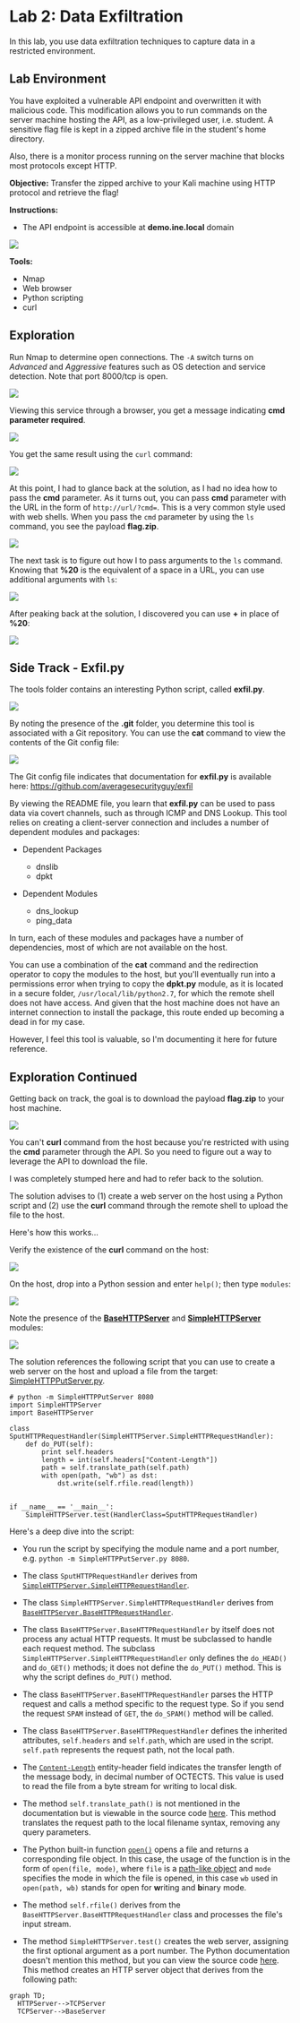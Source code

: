 # Lab 2: Data Exfiltration

In this lab, you use data exfiltration techniques to capture data in a restricted environment.

## Lab Environment
You have exploited a vulnerable API endpoint and overwritten it with malicious code. This modification allows you to run commands on the server machine hosting the API, as a low-privileged user, i.e. student. A sensitive flag file is kept in a zipped archive file in the student's home directory.

Also, there is a monitor process running on the server machine that blocks most protocols except HTTP.

**Objective:** Transfer the zipped archive to your Kali machine using HTTP protocol and retrieve the flag!

**Instructions:**  
- The API endpoint is accessible at **demo.ine.local** domain

![](img/laboverview.png)

**Tools:**
- Nmap
- Web browser
- Python scripting
- curl

## Exploration

Run Nmap to determine open connections. The `-A` switch turns on *Advanced* and *Aggressive* features such as OS detection and service detection. Note that port 8000/tcp is open.

![](img/nmapresults.png)

Viewing this service through a browser, you get a message indicating **cmd parameter required**.

![](img/browserresult.png)

You get the same result using the `curl` command:

![](img/curl1.png)

At this point, I had to glance back at the solution, as I had no idea how to pass the **cmd** parameter. As it turns out, you can pass **cmd** parameter with the URL in the form of `http://url/?cmd=`. This is a very common style used with web shells. When you pass the `cmd` parameter by using the `ls` command, you see the payload **flag.zip**.

![](img/curl2.png)

The next task is to figure out how I to pass arguments to the `ls` command. Knowing that **%20** is the equivalent of a space in a URL, you can use additional arguments with `ls`:

![](img/curl3.png)

After peaking back at the solution, I discovered you can use **+** in place of **%20**:

![](img/curl4.png)

## Side Track - Exfil.py
The tools folder contains an interesting Python script, called **exfil.py**. 

![](img/ls-exfil.png)

By noting the presence of the **.git** folder, you determine this tool is associated with a Git repository. You can use the **cat** command to view the contents of the Git config file:

![](img/gitconfig.png)

The Git config file indicates that documentation for **exfil.py** is available here: https://github.com/averagesecurityguy/exfil

By viewing the README file, you learn that **exfil.py** can be used to pass data via covert channels, such as through ICMP and DNS Lookup. This tool relies on creating a client-server connection and includes a number of dependent modules and packages:

- Dependent Packages
  - dnslib
  - dpkt

- Dependent Modules
  - dns_lookup
  - ping_data

In turn, each of these modules and packages have a number of dependencies, most of which are not available on the host.

You can use a combination of the **cat** command and the redirection operator to copy the modules to the host, but you'll eventually run into a permissions error when trying to copy the **dpkt.py** module, as it is located in a secure folder, `/usr/local/lib/python2.7`, for which the remote shell does not have access. And given that the host machine does not have an internet connection to install the package, this route ended up becoming a dead in for my case.

However, I feel this tool is valuable, so I'm documenting it here for future reference.

## Exploration Continued
Getting back on track, the goal is to download the payload **flag.zip** to your host machine.  

![](img/curl5.png)

You can't **curl** command from the host because you're restricted with using the **cmd** parameter through the API. So you need to figure out a way to leverage the API to download the file.

I was completely stumped here and had to refer back to the solution.

The solution advises to (1) create a web server on the host using a Python script and (2) use the **curl** command through the remote shell to upload the file to the host. 

Here's how this works...

Verify the existence of the **curl** command on the host:

![](img/curl6.png)

On the host, drop into a Python session and enter `help()`; then type `modules`:

![](img/python1.png)

Note the presence of the [**BaseHTTPServer**](https://docs.python.org/2/library/basehttpserver.html) and [**SimpleHTTPServer**](https://docs.python.org/2/library/simplehttpserver.html) modules:

![](img/modules-1.png)

The solution references the following script that you can use to create a web server on the host and upload a file from the target: [SimpleHTTPPutServer.py](https://gist.github.com/fabiand/5628006). 

```
# python -m SimpleHTTPPutServer 8080
import SimpleHTTPServer
import BaseHTTPServer

class SputHTTPRequestHandler(SimpleHTTPServer.SimpleHTTPRequestHandler):
    def do_PUT(self):
        print self.headers
        length = int(self.headers["Content-Length"])
        path = self.translate_path(self.path)
        with open(path, "wb") as dst:
            dst.write(self.rfile.read(length))


if __name__ == '__main__':
    SimpleHTTPServer.test(HandlerClass=SputHTTPRequestHandler)
```
Here's a deep dive into the script: 

- You run the script by specifying the module name and a port number, e.g. `python -m SimpleHTTPPutServer.py 8080`.

- The class `SputHTTPRequestHandler` derives from [`SimpleHTTPServer.SimpleHTTPRequestHandler`](https://docs.python.org/2/library/simplehttpserver.html#SimpleHTTPServer.SimpleHTTPRequestHandler). 

- The class `SimpleHTTPServer.SimpleHTTPRequestHandler` derives from [`BaseHTTPServer.BaseHTTPRequestHandler`](https://docs.python.org/2/library/basehttpserver.html#BaseHTTPServer.BaseHTTPRequestHandler).

- The class `BaseHTTPServer.BaseHTTPRequestHandler` by itself does not process any actual HTTP requests. It must be subclassed to handle each request method.  The subclass `SimpleHTTPServer.SimpleHTTPRequestHandler` only defines the `do_HEAD()` and `do_GET()` methods; it does not define the `do_PUT()` method. This is why the script defines `do_PUT()` method.

- The class `BaseHTTPServer.BaseHTTPRequestHandler` parses the HTTP request and calls a method specific to the request type. So if you send the request `SPAM` instead of `GET`, the `do_SPAM()` method will be called.

- The class `BaseHTTPServer.BaseHTTPRequestHandler` defines the inherited attributes, `self.headers` and `self.path`, which are used in the script. `self.path` represents the request path, not the local path.

- The [`Content-Length`](https://www.w3.org/Protocols/rfc2616/rfc2616-sec14.html) entity-header field indicates the transfer length of the message body, in decimal number of OCTECTS. This value is used to read the file from a byte stream for writing to local disk.

- The method `self.translate_path()` is not mentioned in the documentation but is viewable in the source code [here](https://github.com/python/cpython/blob/2.7/Lib/SimpleHTTPServer.py). This method translates the request path to the local filename syntax, removing any query parameters.

- The Python built-in function [`open()`](https://docs.python.org/3/library/functions.html#open) opens a file and returns a corresponding file object. In this case, the usage of the function is in the form of `open(file, mode)`, where `file` is a [path-like object](https://docs.python.org/3/glossary.html#term-path-like-object) and `mode` specifies the mode in which the file is opened, in this case `wb` used in `open(path, wb)` stands for open for **w**riting and **b**inary mode.

- The method `self.rfile()` derives from the `BaseHTTPServer.BaseHTTPRequestHandler` class and processes the file's input stream.

- The method `SimpleHTTPServer.test()` creates the web server, assigning the first optional argument as a port number. The Python documentation doesn't mention this method, but you can view the source code [here](https://github.com/python/cpython/blob/2.7/Lib/SimpleHTTPServer.py). This method creates an HTTP server object that derives from the following path:

```mermaid
graph TD; 
  HTTPServer-->TCPServer
  TCPServer-->BaseServer
